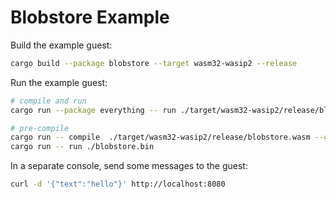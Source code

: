# Blobstore Example

Build the example guest:

```bash
cargo build --package blobstore --target wasm32-wasip2 --release
```

Run the example guest:

```bash
# compile and run
cargo run --package everything -- run ./target/wasm32-wasip2/release/blobstore.wasm

# pre-compile
cargo run -- compile  ./target/wasm32-wasip2/release/blobstore.wasm --output ./blobstore.bin
cargo run -- run ./blobstore.bin
```

In a separate console, send some messages to the guest:

```bash
curl -d '{"text":"hello"}' http://localhost:8080
```
